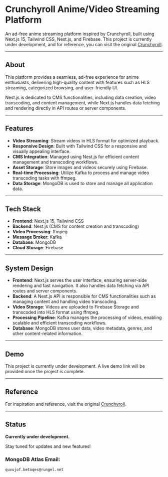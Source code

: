 # Crunchyroll Anime/Video Streaming Platform

An ad-free anime streaming platform inspired by Crunchyroll, built using Next.js 15, Tailwind CSS, Nest.js, and Firebase. This project is currently under development, and for reference, you can visit the original [Crunchyroll](https://www.crunchyroll.com/).

---

## About

This platform provides a seamless, ad-free experience for anime enthusiasts, delivering high-quality content with features such as HLS streaming, categorized browsing, and user-friendly UI.

Nest.js is dedicated to CMS functionalities, including data creation, video transcoding, and content management, while Next.js handles data fetching and rendering directly in API routes or server components.

---

## Features

- **Video Streaming**: Stream videos in HLS format for optimized playback.
- **Responsive Design**: Built with Tailwind CSS for a responsive and visually appealing interface.
- **CMS Integration**: Managed using Nest.js for efficient content management and transcoding workflows.
- **Asset Storage**: Store images and videos securely using Firebase.
- **Real-time Processing**: Utilize Kafka to process and manage video transcoding tasks with ffmpeg.
- **Data Storage**: MongoDB is used to store and manage all application data.

---

## Tech Stack

- **Frontend**: Next.js 15, Tailwind CSS
- **Backend**: Nest.js (CMS for content creation and transcoding)
- **Video Processing**: ffmpeg
- **Message Broker**: Kafka
- **Database**: MongoDB
- **Cloud Storage**: Firebase

---

## System Design

- **Frontend**: Next.js serves the user interface, ensuring server-side rendering and fast navigation. It also handles data fetching via API routes and server components.
- **Backend**: A Nest.js API is responsible for CMS functionalities such as managing content and handling video transcoding.
- **Video Storage**: Videos are uploaded to Firebase Storage and transcoded into HLS format using ffmpeg.
- **Processing Pipeline**: Kafka manages the processing of videos, enabling scalable and efficient transcoding workflows.
- **Database**: MongoDB stores user data, video metadata, genres, and other content-related information.

---

## Demo

This project is currently under development. A live demo link will be provided once the project is complete.

---

## Reference

For inspiration and reference, visit the original [Crunchyroll](https://www.crunchyroll.com/).

---

## Status

**Currently under development.**

Stay tuned for updates and new features!

### MongoDB Atlas Email:

`quvujof.betoqes@rungel.net`
